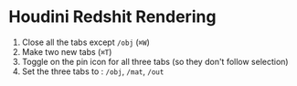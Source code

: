 # Houdini Redshit Rendering

1. Close all the tabs except `/obj` (`⌘W`)
2. Make two new tabs (`⌘T`)
3. Toggle on the pin icon for all three tabs (so they don't follow selection)
4. Set the three tabs to : `/obj`, `/mat`, `/out`
